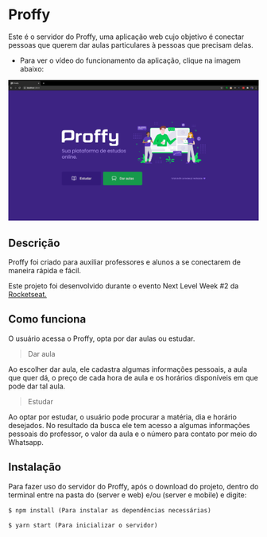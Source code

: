 # Proffy

Este é o servidor do Proffy, uma aplicação web cujo objetivo é conectar pessoas que querem dar aulas particulares à pessoas que precisam delas.

- Para ver o vídeo do funcionamento da aplicação, clique na imagem abaixo:

[![Watch the video](https://github.com/LissandraRodrigues/proffy_aplicacao/blob/master/Proffy_Exemplo.png?raw=true)](https://youtu.be/PDvNTTUjlOM)
  
 ## Descrição
 
 Proffy foi criado para auxiliar professores e alunos a se conectarem de maneira rápida e fácil. 
 
 Este projeto foi desenvolvido durante o evento Next Level Week #2 da <a href = "https://rocketseat.com.br/"> Rocketseat. </a>
 
 ## Como funciona
 
 O usuário acessa o Proffy, opta por dar aulas ou estudar. 
 
> Dar aula
 
 Ao escolher dar aula, ele cadastra algumas informações pessoais, a aula que quer dá, o preço de cada hora de aula e os horários disponíveis em que pode dar tal aula. 
 
 > Estudar
 
Ao optar por estudar, o usuário pode procurar a matéria, dia e horário desejados. No resultado da busca ele tem acesso a algumas informações pessoais do professor, o valor da aula e o número para contato por meio do Whatsapp.
  
 ## Instalação
 
 Para fazer uso do servidor do Proffy, após o download do projeto, dentro do terminal entre na pasta do (server e web) e/ou (server e mobile) e digite:
 
 ```shell
 $ npm install (Para instalar as dependências necessárias)
 ```
 
 ```shell
 $ yarn start (Para inicializar o servidor) 
  ```



